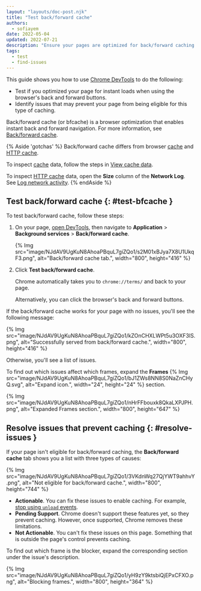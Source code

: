 ```yaml
---
layout: "layouts/doc-post.njk"
title: "Test back/forward cache"
authors:
  - sofiayem
date: 2022-05-04
updated: 2022-07-21
description: "Ensure your pages are optimized for back/forward caching."
tags:
  - test
  - find-issues
---
```


This guide shows you how to use [Chrome DevTools][1] to do the following:

- Test if you optimized your page for instant loads when using the browser's back and forward buttons.
- Identify issues that may prevent your page from being eligible for this type of caching.

Back/forward cache (or bfcache) is a browser optimization that enables instant back and forward navigation. For more information, see [Back/forward cache](https://web.dev/articles/bfcache).

{% Aside 'gotchas' %}
Back/forward cache differs from browser [cache][2] and [HTTP cache][3].

To inspect [cache][2] data, follow the steps in [View cache data](/docs/devtools/storage/cache/).

To inspect [HTTP cache][3] data, open the **Size** column of the **Network Log**. See [Log network activity][4].
{% endAside %}

## Test back/forward cache {: #test-bfcache }

To test back/forward cache, follow these steps:

1. On your page, [open DevTools](/docs/devtools/open/), then navigate to **Application** > **Background services** > **Back/forward cache**.

   {% Img src="image/NJdAV9UgKuN8AhoaPBquL7giZQo1/s2M01xBJya7X8U1UkqF3.png", alt="Back/forward cache tab.", width="800", height="416" %}

1. Click **Test back/forward cache**.

   Chrome automatically takes you to `chrome://terms/` and back to your page.

   Alternatively, you can click the browser's back and forward buttons.

If the back/forward cache works for your page with no issues, you'll see the following message:

{% Img src="image/NJdAV9UgKuN8AhoaPBquL7giZQo1/kZOnCHXLWPt5u3OXF3lS.png", alt="Successfully served from back/forward cache.", width="800", height="416" %}

Otherwise, you'll see a list of issues.

To find out which issues affect which frames, expand the **Frames** {% Img src="image/NJdAV9UgKuN8AhoaPBquL7giZQo1/bJ1ZWs8NN8S0NaZnCHyQ.svg", alt="Expand icon.", width="24", height="24" %} section.

{% Img src="image/NJdAV9UgKuN8AhoaPBquL7giZQo1/nHrFFbouxk8QkaLXPJPH.png", alt="Expanded Frames section.", width="800", height="647" %}

## Resolve issues that prevent caching {: #resolve-issues }

If your page isn't eligible for back/forward caching, the **Back/forward cache** tab shows you a list with three types of causes:

{% Img src="image/NJdAV9UgKuN8AhoaPBquL7giZQo1/3VKdnWq27QjYWT9ahhvY.png", alt="Not eligible for back/forward cache.", width="800", height="744" %}

- **Actionable**. You can fix these issues to enable caching. For example, [stop using `unload` events](https://web.dev/articles/bfcache#never_use_the_unload_event).
- **Pending Support**. Chrome doesn't support these features yet, so they prevent caching. However, once supported, Chrome removes these limitations.
- **Not Actionable**. You can't fix these issues on this page. Something that is outside the page's control prevents caching.

To find out which frame is the blocker, expand the corresponding section under the issue's description.

{% Img src="image/NJdAV9UgKuN8AhoaPBquL7giZQo1/yH9zY9ktsbiQjEPxCFXO.png", alt="Blocking frames.", width="800", height="364" %}

[1]: /docs/devtools
[2]: https://developer.mozilla.org/docs/Web/API/Cache
[3]: https://developer.mozilla.org/docs/Web/HTTP/Caching
[4]: /docs/devtools/network#load
